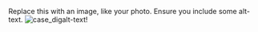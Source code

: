 Replace this with an image, like your photo. Ensure you include some alt-text.
![case_dig](https://user-images.githubusercontent.com/98872208/153545701-9e32aae1-bd34-429d-9f7c-a0adb416b8cb.jpg)alt-text!
